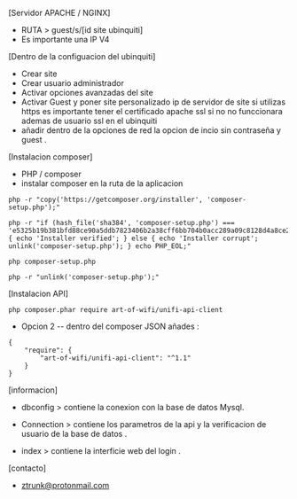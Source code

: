 [Servidor APACHE / NGINX]
- RUTA > guest/s/[id site ubinquiti]
- Es importante una IP V4


[Dentro de la configuacion del ubinquiti]
- Crear site 
- Crear usuario administrador
- Activar opciones avanzadas del site
- Activar Guest y poner site personalizado ip de servidor de site si utilizas https es importante tener el certificado apache ssl si no no funccionara ademas de usuario ssl en
el ubinquiti
- añadir dentro de la opciones de red la opcion de incio sin contraseña y guest .


[Instalacion composer]

- PHP / composer 
- instalar composer en la ruta de la aplicacion 
```
php -r "copy('https://getcomposer.org/installer', 'composer-setup.php');"

php -r "if (hash_file('sha384', 'composer-setup.php') === 'e5325b19b381bfd88ce90a5ddb7823406b2a38cff6bb704b0acc289a09c8128d4a8ce2bbafcd1fcbdc38666422fe2806') { echo 'Installer verified'; } else { echo 'Installer corrupt'; unlink('composer-setup.php'); } echo PHP_EOL;"

php composer-setup.php

php -r "unlink('composer-setup.php');"
```  

[Instalacion  API] 
```  
php composer.phar require art-of-wifi/unifi-api-client
```
- Opcion 2 
-- dentro del composer JSON añades :

```
{
    "require": {
        "art-of-wifi/unifi-api-client": "^1.1"
    }
}
```                                            

[informacion]
- dbconfig > contiene la conexion con la base de datos Mysql.

- Connection > contiene los parametros de la api y la verificacion de usuario de la base de datos .

- index > contiene la interficie web del login .

[contacto]

- ztrunk@protonmail.com
